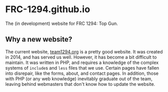# FRC-1294.github.io
The (in development) website for FRC 1294: Top Gun.

## Why a new website?
The current website, [team1294.org](http://www.team1294.org/) is a pretty good website. It was created in 2014, and has served us well. However, it has become a bit difficult to maintain. It was written in PHP, and requires a knowledge of the complex systems of `include`s and `less` files that we use. Certain pages have fallen into disrepair, like the forms, about, and contact pages. In addition, those with PHP (or any web knowledge) inevitably graduate out of the team, leaving behind webmasters that don't know how to update the website.
